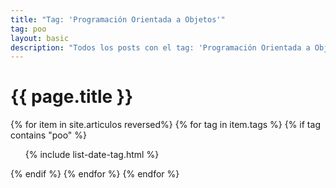 ```yaml
---
title: "Tag: 'Programación Orientada a Objetos'"
tag: poo
layout: basic
description: "Todos los posts con el tag: 'Programación Orientada a Objetos'."
---
```


<h1>{{ page.title }}</h1>

{% for item in site.articulos reversed%}
{% for tag in item.tags %}
{% if tag contains "poo" %}
<ul>
    {% include list-date-tag.html %}
</ul>
{% endif %}
{% endfor %}
{% endfor %}
